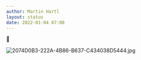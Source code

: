 ```yaml
---
author: Martin Hartl
layout: status
date: 2022-01-04 07:00
---
```

🚐

![2074D0B3-222A-4B86-B637-C434038D5444.jpg](https://raw.githubusercontent.com/hartlco/hartlco.github.io/master/assets/images/2074D0B3-222A-4B86-B637-C434038D5444.jpg)